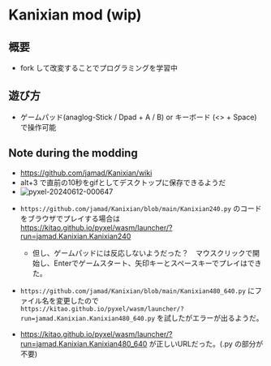 # Kanixian mod (wip)

## 概要
- fork して改変することでプログラミングを学習中

## 遊び方
- ゲームパッド(anaglog-Stick / Dpad +  A / B) or キーボード (<> + Space) で操作可能

## Note during the modding
-  https://github.com/jamad/Kanixian/wiki
-  alt+3 で直前の10秒をgifとしてデスクトップに保存できるようだ
-  ![pyxel-20240612-000647](https://github.com/jamad/Kanixian/assets/949913/1e7b8aab-01e6-4573-89fe-6c8ecf2a3e47)

* `https://github.com/jamad/Kanixian/blob/main/Kanixian240.py` のコードをブラウザでプレイする場合は https://kitao.github.io/pyxel/wasm/launcher/?run=jamad.Kanixian.Kanixian240
  * 但し、ゲームパッドには反応しないようだった？　マウスクリックで開始し、Enterでゲームスタート、矢印キーとスペースキーでプレイはできた。

* `https://github.com/jamad/Kanixian/blob/main/Kanixian480_640.py` にファイル名を変更したので　`https://kitao.github.io/pyxel/wasm/launcher/?run=jamad.Kanixian.Kanixian480_640.py` を試したがエラーが出るようだ。
* https://kitao.github.io/pyxel/wasm/launcher/?run=jamad.Kanixian.Kanixian480_640 が正しいURLだった。(.py の部分が不要)
